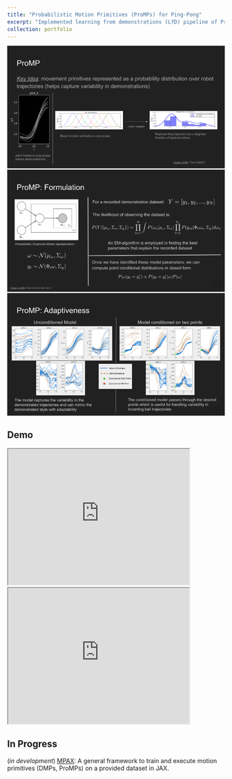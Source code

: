 ```yaml
---
title: "Probabilistic Motion Primitives (ProMPs) for Ping-Pong"
excerpt: "Implemented learning from demonstrations (LfD) pipeline of ProMPs from Gómez-Gonzálezis et al. <br/><img style='width:50%' src='/images/portfolio/pingpong-robot.png'>"
collection: portfolio
---
```


<img src="/images/portfolio/promp_s1.png">
<img src="/images/portfolio/promp_s2.png">
<img src="/images/portfolio/promp_s3.png">

## Demo

<iframe width="420" height="315"
src="https://www.youtube.com/embed/9GUUwyijkyA?autoplay=1&mute=1">
</iframe>
<iframe width="420" height="315"
src="https://www.youtube.com/embed/Nx1JgyWa3Jc?autoplay=0&mute=1">
</iframe>


## In Progress

(_in development_) [MPAX](https://github.com/arjun-krishna/mpax): A general framework to train and execute motion primitives (DMPs, ProMPs) on a provided dataset in JAX.
